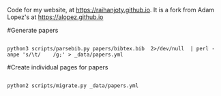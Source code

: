 Code for my website, at https://raihanjoty.github.io.
It is a fork from Adam Lopez's at https://alopez.github.io




#Generate papers

```

python3 scripts/parsebib.py papers/bibtex.bib  2>/dev/null  | perl -anpe 's/\t/    /g;' > _data/papers.yml

```

#Create individual pages for papers

```

python2 scripts/migrate.py _data/papers.yml  

```